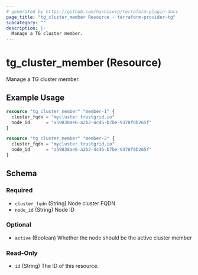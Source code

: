 ```yaml
---
# generated by https://github.com/hashicorp/terraform-plugin-docs
page_title: "tg_cluster_member Resource - terraform-provider-tg"
subcategory: ""
description: |-
  Manage a TG cluster member.
---
```


# tg_cluster_member (Resource)

Manage a TG cluster member.

## Example Usage

```terraform
resource "tg_cluster_member" "member-1" {
  cluster_fqdn = "mycluster.trustgrid.io"
  node_id      = "x59838ae6-a2b2-4c45-b7be-9378f0b265f"
}

resource "tg_cluster_member" "member-2" {
  cluster_fqdn = "mycluster.trustgrid.io"
  node_id      = "z59838ae6-a2b2-4c45-b7be-9378f0b265f"
}
```

<!-- schema generated by tfplugindocs -->
## Schema

### Required

- `cluster_fqdn` (String) Node cluster FQDN
- `node_id` (String) Node ID

### Optional

- `active` (Boolean) Whether the node should be the active cluster member

### Read-Only

- `id` (String) The ID of this resource.


